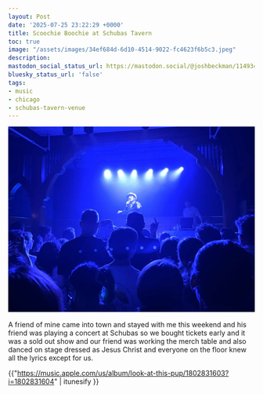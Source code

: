 ```yaml
---
layout: Post
date: '2025-07-25 23:22:29 +0000'
title: Scoochie Boochie at Schubas Tavern
toc: true
image: "/assets/images/34ef684d-6d10-4514-9022-fc4623f6b5c3.jpeg"
description:
mastodon_social_status_url: https://mastodon.social/@joshbeckman/114934931716086287
bluesky_status_url: 'false'
tags:
- music
- chicago
- schubas-tavern-venue
---
```



![Scoochie Boochie](/assets/images/34ef684d-6d10-4514-9022-fc4623f6b5c3.jpeg)

A friend of mine came into town and stayed with me this weekend and his friend was playing a concert at Schubas so we bought tickets early and it was a sold out show and our friend was working the merch table and also danced on stage dressed as Jesus Christ and everyone on the floor knew all the lyrics except for us.

{{"https://music.apple.com/us/album/look-at-this-pup/1802831603?i=1802831604" | itunesify }}
